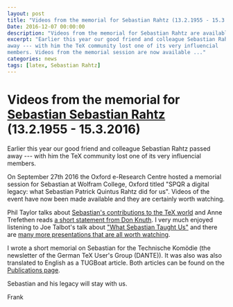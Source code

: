 ```yaml
---
layout: post
title: "Videos from the memorial for Sebastian Rahtz (13.2.1955 - 15.3.2016)"
Date: 2016-12-07 00:00:00
description: "Videos from the memorial for Sebastian Rahtz are available"
excerpt: "Earlier this year our good friend and colleague Sebastian Rahtz passed
away --- with him the TeX community lost one of its very influencial
members. Videos from the memorial session are now available ..."
categories: news
tags: [latex, Sebastian Rahtz]
---
```


# Videos from the memorial for [Sebastian Sebastian Rahtz](https://en.wikipedia.org/wiki/Sebastian_Rahtz) (13.2.1955 - 15.3.2016)

Earlier this year our good friend and colleague Sebastian Rahtz passed
away --- with him the TeX community lost one of its very influencial
members.

On September 27th 2016 the Oxford e-Research Centre hosted a memorial
session for Sebastian at Wolfram College, Oxford titled "SPQR a
digital legacy: what Sebastian Patrick Quintus Rahtz did for us".
Videos of the event have now been made available and they are
certainly worth watching.

Phil Taylor talks about [Sebastian's contributions to the TeX
world](http://podcasts.ox.ac.uk/tex-and-latex-software) and Anne
Trefethen reads [a short statement from Don
Knuth](http://podcasts.ox.ac.uk/tex-live-don-knuth-remembers-spqr). I
very much enjoyed listening to Joe Talbot's talk about ["What
Sebastian Taught
Us"](http://podcasts.ox.ac.uk/what-sebastian-taught-us) and there are
[many more presentations that are all worth
watching](http://podcasts.ox.ac.uk/series/sebastian-rahtz-celebration-his-work).

I wrote a short memorial on Sebastian for the Technische Komödie (the
newsletter of the German TeX User's Group (DANTE)). It was also was
also translated to English as a TUGBoat article. Both articles can be
found on the [Publications page]({{site.baseurl}}/publications/).

Sebastian and his legacy will stay with us.

Frank


